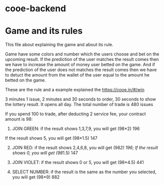 # cooe-backend

# Game and its rules

This file about explaining the game and about its rule.

Game have some colors and number which the users choose and bet on the upcoming result. If the prediction of the user matches the result comes then we have to increase the amount of money user betted on the game. And if the prediction of the user does not matches the result comes then we have to detuct the amount from the wallet of the user equal to the amount he betted on the game.

These are the rule and a example explained the https://cooe.in/#/win

3 minutes 1 issue, 2 minutes and 30 seconds to order, 30 seconds to show the lottery result. It opens all day. The total number of trade is 480 issues

If you spend 100 to trade, after deducting 2 service fee, your contract amount is 98:

1. JOIN GREEN: if the result shows 1,3,7,9, you will get (98\*2) 196

If the result shows 5, you will get (98\*1.5) 147

2. JOIN RED: if the result shows 2,4,6,8, you will get (98*2) 196; If the result shows 0, you will get (98*1.5) 147

3. JOIN VIOLET: if the result shows 0 or 5, you will get (98\*4.5) 441

4. SELECT NUMBER: if the result is the same as the number you selected, you will get (98\*9) 882
